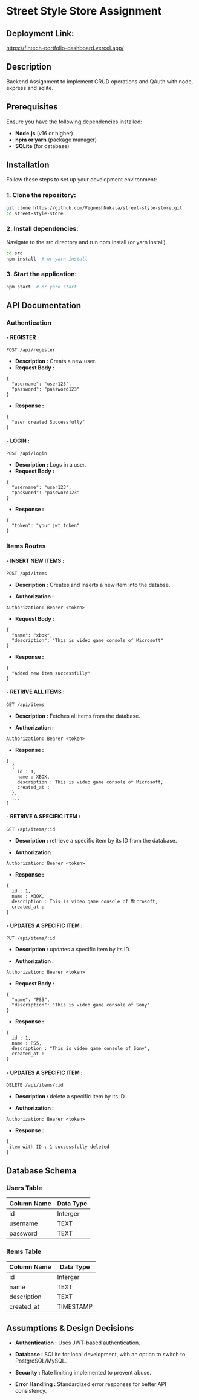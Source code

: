 # **Street Style Store Assignment** 


## **Deployment Link:**
https://fintech-portfolio-dashboard.vercel.app/

## **Description**

Backend Assignment to implement CRUD operations and QAuth with node, express and sqlite.

## **Prerequisites**

Ensure you have the following dependencies installed:

- **Node.js** (v16 or higher)
- **npm or yarn** (package manager)
- **SQLite** (for database)

## **Installation**

Follow these steps to set up your development environment:

### **1. Clone the repository:**  

```bash
git clone https://github.com/VigneshNukala/street-style-store.git
cd street-style-store
```

### **2. Install dependencies:**

Navigate to the src directory and run npm install (or yarn install).

```bash
cd src
npm install  # or yarn install
```

### **3. Start the application:**

```bash
npm start  # or yarn start
```

## **API Documentation**

### **Authentication**

#### - **REGISTER :**

```
POST /api/register
```

- **Description :** Creats a new user.
- **Request Body :**
```
{
  "username": "user123",
  "password": "password123"
}
```

- **Response :**
```
{
  "user created Successfully"
}
```

#### - **LOGIN :**

```
POST /api/login
```

- **Description :** Logs in a user.
- **Request Body :**
```
{
  "username": "user123",
  "password": "password123"
}
```

- **Response :**
```
{
  "token": "your_jwt_token"
}
```


### **Items Routes**

#### - **INSERT NEW ITEMS :**

```
POST /api/items
```

- **Description :**  Creates and inserts a new item into the databse.

- **Authorization :**
```
Authorization: Bearer <token>
```

- **Request Body :**
```
{
  "name": "xbox",
  "description": "This is video game console of Microsoft"
}
```

- **Response :**
```
{
  "Added new item successfully"
}
```

#### - **RETRIVE ALL ITEMS :**

```
GET /api/items
```

- **Description :**  Fetches all items from the database.

- **Authorization :**
```
Authorization: Bearer <token>
```

- **Response :**
```
[
  {
    id : 1,
    name : XBOX,
    description : This is video game console of Microsoft,
    created_at : 
  },
  ...
]
```

#### - **RETRIVE A SPECIFIC ITEM :**

```
GET /api/items/:id
```

- **Description :**  retrieve a specific item by its ID from the database.

- **Authorization :**
```
Authorization: Bearer <token>
```

- **Response :**
```
{
  id : 1,
  name : XBOX,
  description : This is video game console of Microsoft,
  created_at : 
}
```

#### - **UPDATES A SPECIFIC ITEM :**

```
PUT /api/items/:id
```

- **Description :**  updates a specific item by its ID.

- **Authorization :**
```
Authorization: Bearer <token>
```

- **Request Body :**
```
{
  "name": "PS5",
  "description": "This is video game console of Sony"
}
```

- **Response :**
```
{
  id : 1,
  name : PS5,
  description : "This is video game console of Sony",
  created_at : 
}
```

#### - **UPDATES A SPECIFIC ITEM :**

```
DELETE /api/items/:id
```

- **Description :**  delete a specific item by its ID.

- **Authorization :**
```
Authorization: Bearer <token>
```

- **Response :**
```
{
 item with ID : 1 successfully deleted
}
```

## **Database Schema**

### **Users Table**

| Column Name   | Data Type     | 
| ------------- | ------------- | 
| id            | Interger      |
| username      | TEXT          |
| password      | TEXT          |

### **Items Table**

| Column Name   | Data Type     |
| ------------- | ------------- | 
| id            | Interger      |
| name          | TEXT          |
| description   | TEXT          |
| created_at    | TIMESTAMP     |


## **Assumptions & Design Decisions**

- **Authentication :**   Uses JWT-based authentication.

- **Database :**   SQLite for local development, with an option to switch to PostgreSQL/MySQL.

- **Security :**   Rate limiting implemented to prevent abuse.

- **Error Handling :**   Standardized error responses for better API consistency.